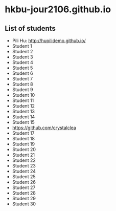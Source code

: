 # hkbu-jour2106.github.io

## List of students

* Pili Hu: http://hupilidemo.github.io/
* Student 1 
* Student 2
* Student 3
* Student 4
* Student 5
* Student 6
* Student 7
* Student 8
* Student 9
* Student 10
* Student 11
* Student 12
* Student 13
* Student 14
* Student 15
* https://github.com/crystalclea
* Student 17
* Student 18
* Student 19
* Student 20
* Student 21
* Student 22
* Student 23 
* Student 24
* Student 25
* Student 26
* Student 27
* Student 28
* Student 29
* Student 30
